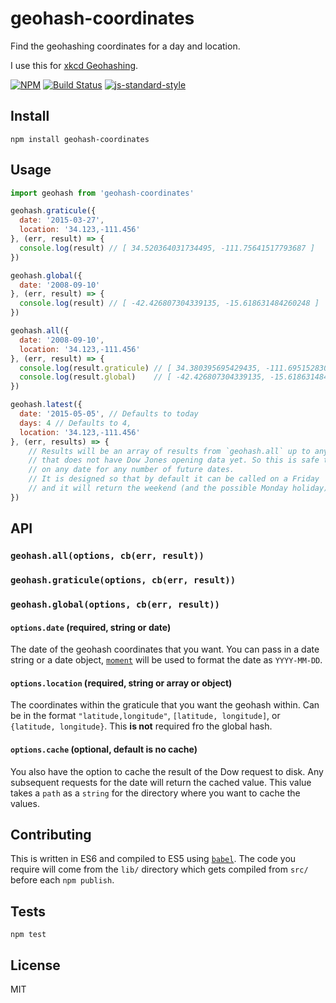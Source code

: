 geohash-coordinates
===================

Find the geohashing coordinates for a day and location.

I use this for [xkcd Geohashing](https://xkcd.com/426/).

[![NPM](https://nodei.co/npm/geohash-coordinates.png)](https://nodei.co/npm/geohash-coordinates/)
[![Build Status](https://travis-ci.org/lukekarrys/geohash-coordinates.png?branch=master)](https://travis-ci.org/lukekarrys/geohash-coordinates)
[![js-standard-style](https://img.shields.io/badge/code%20style-standard-brightgreen.svg?style=flat)](https://github.com/feross/standard)


## Install

`npm install geohash-coordinates`


## Usage

```js
import geohash from 'geohash-coordinates'

geohash.graticule({
  date: '2015-03-27',
  location: '34.123,-111.456'
}, (err, result) => {
  console.log(result) // [ 34.520364031734495, -111.75641517793687 ]
})

geohash.global({
  date: '2008-09-10'
}, (err, result) => {
  console.log(result) // [ -42.426807304339135, -15.618631484260248 ]
})

geohash.all({
  date: '2008-09-10',
  location: '34.123,-111.456'
}, (err, result) => {
  console.log(result.graticule) // [ 34.380395695429435, -111.6951528305385 ]
  console.log(result.global)    // [ -42.426807304339135, -15.618631484260248 ]
})

geohash.latest({
  date: '2015-05-05', // Defaults to today
  days: 4 // Defaults to 4,
  location: '34.123,-111.456'
}, (err, results) => {
    // Results will be an array of results from `geohash.all` up to any date
    // that does not have Dow Jones opening data yet. So this is safe to call
    // on any date for any number of future dates.
    // It is designed so that by default it can be called on a Friday
    // and it will return the weekend (and the possible Monday holiday).
})
```


## API

### `geohash.all(options, cb(err, result))`
### `geohash.graticule(options, cb(err, result))`
### `geohash.global(options, cb(err, result))`

#### `options.date` (required, string or date)

The date of the geohash coordinates that you want. You can pass in a date string or a date object, [`moment`](http://momentjs.com/) will be used to format the date as `YYYY-MM-DD`.

#### `options.location` (required, string or array or object)

The coordinates within the graticule that you want the geohash within. Can be in the format `"latitude,longitude"`, `[latitude, longitude]`, or `{latitude, longitude}`. This **is not** required fro the global hash.

#### `options.cache` (optional, default is no cache)

You also have the option to cache the result of the Dow request to disk. Any subsequent requests for the date will return the cached value. This value takes a `path` as a `string` for the directory where you want to cache the values.


## Contributing

This is written in ES6 and compiled to ES5 using [`babel`](https://babeljs.io/). The code you require will come from the `lib/` directory which gets compiled from `src/` before each `npm publish`.


## Tests

`npm test`


## License

MIT
